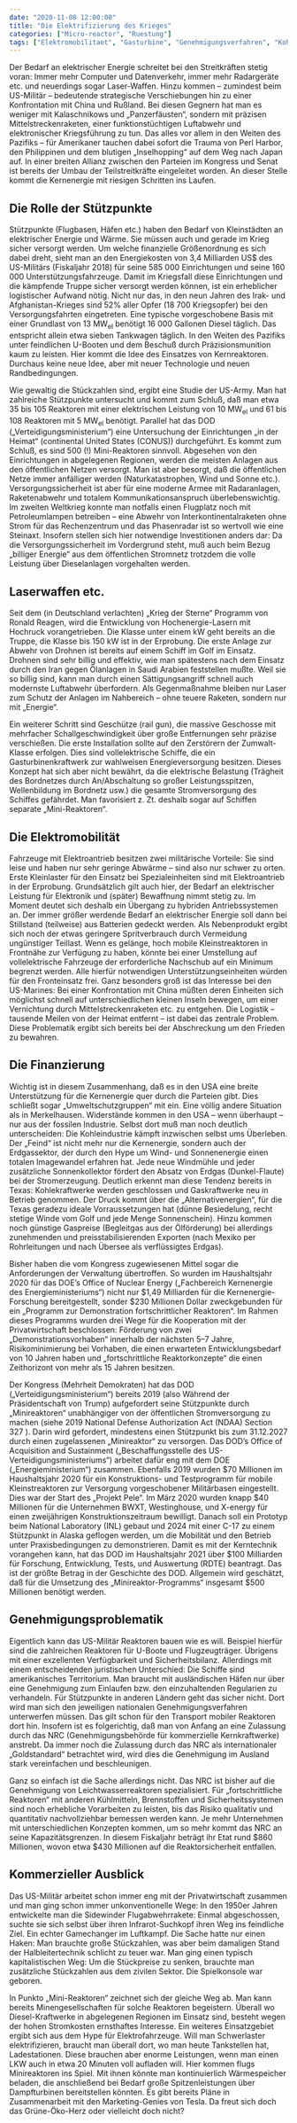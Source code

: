 ```yaml
---
date: "2020-11-08 12:00:00"
title: "Die Elektrifizierung des Krieges"
categories: ["Micro-reactor", "Ruestung"]
tags: ["Elektromobilitaet", "Gasturbine", "Genehmigungsverfahren", "Kohlekraftwerke", "Laser", "Militaerische-reaktoren", "Notstromdiesel", "Versorgungsgebiet"]
---
```


		
Der Bedarf an elektrischer Energie schreitet bei den Streitkräften stetig voran: Immer mehr Computer und Datenverkehr, immer mehr Radargeräte etc. und neuerdings sogar Laser-Waffen. Hinzu kommen – zumindest beim US-Militär – bedeutende strategische Verschiebungen hin zu einer Konfrontation mit China und Rußland. Bei diesen Gegnern hat man es weniger mit Kalaschnikows und „Panzerfäusten“, sondern mit präzisen Mittelstreckenraketen, einer funktionstüchtigen Luftabwehr und elektronischer Kriegsführung zu tun. Das alles vor allem in den Weiten des Pazifiks – für Amerikaner tauchen dabei sofort die Trauma von Perl Harbor, den Philippinen und dem blutigen „Inselhopping“ auf dem Weg nach Japan auf. In einer breiten Allianz zwischen den Parteien im Kongress und Senat ist bereits der Umbau der Teilstreitkräfte eingeleitet worden. An dieser Stelle kommt die Kernenergie mit riesigen Schritten ins Laufen.


## Die Rolle der Stützpunkte

Stützpunkte (Flugbasen, Häfen etc.) haben den Bedarf von Kleinstädten an elektrischer Energie und Wärme. Sie müssen auch und gerade im Krieg sicher versorgt werden. Um welche finanzielle Größenordnung es sich dabei dreht, sieht man an den Energiekosten von 3,4 Milliarden US$ des US-Militärs (Fiskaljahr 2018) für seine 585 000 Einrichtungen und seine 160 000 Unterstützungsfahrzeuge. Damit im Kriegsfall diese Einrichtungen und die kämpfende Truppe sicher versorgt werden können, ist ein erheblicher logistischer Aufwand nötig. Nicht nur das, in den neun Jahren des Irak- und Afghanistan-Krieges sind 52% aller Opfer (18 700 Kriegsopfer) bei den Versorgungsfahrten eingetreten. Eine typische vorgeschobene Basis mit einer Grundlast von 13 MW<sub>el</sub>&nbsp;benötigt 16 000 Gallonen Diesel täglich. Das entspricht allein etwa sieben Tankwagen täglich. In den Weiten des Pazifiks unter feindlichen U-Booten und dem Beschuß durch Präzisionsmunition kaum zu leisten. Hier kommt die Idee des Einsatzes von Kernreaktoren. Durchaus keine neue Idee, aber mit neuer Technologie und neuen Randbedingungen.

Wie gewaltig die Stückzahlen sind, ergibt eine Studie der US-Army. Man hat zahlreiche Stützpunkte untersucht und kommt zum Schluß, daß man etwa 35 bis 105 Reaktoren mit einer elektrischen Leistung von 10 MW<sub>el</sub>&nbsp;und 61 bis 108 Reaktoren mit 5 MW<sub>el</sub>&nbsp;benötigt. Parallel hat das DOD („Verteidigungsministerium“) eine Untersuchung der Einrichtungen „in der Heimat“ (continental United States (CONUS)) durchgeführt. Es kommt zum Schluß, es sind 500 (!) Mini-Reaktoren sinnvoll. Abgesehen von den Einrichtungen in abgelegenen Regionen, werden die meisten Anlagen aus den öffentlichen Netzen versorgt. Man ist aber besorgt, daß die öffentlichen Netze immer anfälliger werden (Naturkatastrophen, Wind und Sonne etc.). Versorgungssicherheit ist aber für eine moderne Armee mit Radaranlagen, Raketenabwehr und totalem Kommunikationsanspruch überlebenswichtig. Im zweiten Weltkrieg konnte man notfalls einen Flugplatz noch mit Petroleumlampen betreiben – eine Abwehr von Interkontinentalraketen ohne Strom für das Rechenzentrum und das Phasenradar ist so wertvoll wie eine Steinaxt. Insofern stellen sich hier notwendige Investitionen anders dar: Da die Versorgungssicherheit im Vordergrund steht, muß auch beim Bezug „billiger Energie“ aus dem öffentlichen Stromnetz trotzdem die volle Leistung über Dieselanlagen vorgehalten werden.


## Laserwaffen etc.

Seit dem (in Deutschland verlachten) „Krieg der Sterne“ Programm von Ronald Reagen, wird die Entwicklung von Hochenergie-Lasern mit Hochruck vorangetrieben. Die Klasse unter einem kW geht bereits an die Truppe, die Klasse bis 150 kW ist in der Erprobung. Die erste Anlage zur Abwehr von Drohnen ist bereits auf einem Schiff im Golf im Einsatz. Drohnen sind sehr billig und effektiv, wie man spätestens nach dem Einsatz durch den Iran gegen Ölanlagen in Saudi Arabien feststellen mußte. Weil sie so billig sind, kann man durch einen Sättigungsangriff schnell auch modernste Luftabwehr überfordern. Als Gegenmaßnahme bleiben nur Laser zum Schutz der Anlagen im Nahbereich – ohne teuere Raketen, sondern nur mit „Energie“.

Ein weiterer Schritt sind Geschütze (rail gun), die massive Geschosse mit mehrfacher Schallgeschwindigkeit über große Entfernungen sehr präzise verschießen. Die erste Installation sollte auf den Zerstörern der Zumwalt-Klasse erfolgen. Dies sind vollelektrische Schiffe, die ein Gasturbinenkraftwerk zur wahlweisen Energieversorgung besitzen. Dieses Konzept hat sich aber nicht bewährt, da die elektrische Belastung (Trägheit des Bordnetzes durch An/Abschaltung so großer Leistungsspitzen, Wellenbildung im Bordnetz usw.) die gesamte Stromversorgung des Schiffes gefährdet. Man favorisiert z. Zt. deshalb sogar auf Schiffen separate „Mini-Reaktoren“.


## Die Elektromobilität

Fahrzeuge mit Elektroantrieb besitzen zwei militärische Vorteile: Sie sind leise und haben nur sehr geringe Abwärme – sind also nur schwer zu orten. Erste Kleinlaster für den Einsatz bei Spezialeinheiten sind mit Elektroantrieb in der Erprobung. Grundsätzlich gilt auch hier, der Bedarf an elektrischer Leistung für Elektronik und (später) Bewaffnung nimmt stetig zu. Im Moment deutet sich deshalb ein Übergang zu hybriden Antriebssystemen an. Der immer größer werdende Bedarf an elektrischer Energie soll dann bei Stillstand (teilweise) aus Batterien gedeckt werden. Als Nebenprodukt ergibt sich noch der etwas geringere Spritverbrauch durch Vermeidung ungünstiger Teillast. Wenn es gelänge, hoch mobile Kleinstreaktoren in Frontnähe zur Verfügung zu haben, könnte bei einer Umstellung auf vollelektrische Fahrzeuge der erforderliche Nachschub auf ein Minimum begrenzt werden. Alle hierfür notwendigen Unterstützungseinheiten würden für den Fronteinsatz frei. Ganz besonders groß ist das Interesse bei den US-Marines: Bei einer Konfrontation mit China müßten deren Einheiten sich möglichst schnell auf unterschiedlichen kleinen Inseln bewegen, um einer Vernichtung durch Mittelstreckenraketen etc. zu entgehen. Die Logistik – tausende Meilen von der Heimat entfernt – ist dabei das zentrale Problem. Diese Problematik ergibt sich bereits bei der Abschreckung um den Frieden zu bewahren.


## Die Finanzierung

Wichtig ist in diesem Zusammenhang, daß es in den USA eine breite Unterstützung für die Kernenergie quer durch die Parteien gibt. Dies schließt sogar „Umweltschutzgruppen“ mit ein. Eine völlig andere Situation als in Merkelhausen. Widerstände kommen in den USA – wenn überhaupt – nur aus der fossilen Industrie. Selbst dort muß man noch deutlich unterscheiden: Die Kohleindustrie kämpft inzwischen selbst ums Überleben. Der „Feind“ ist nicht mehr nur die Kernenergie, sondern auch der Erdgassektor, der durch den Hype um Wind- und Sonnenenergie einen totalen Imagewandel erfahren hat. Jede neue Windmühle und jeder zusätzliche Sonnenkollektor fördert den Absatz von Erdgas (Dunkel-Flaute) bei der Stromerzeugung. Deutlich erkennt man diese Tendenz bereits in Texas: Kohlekraftwerke werden geschlossen und Gaskraftwerke neu in Betrieb genommen. Der Druck kommt über die „Alternativenergien“, für die Texas geradezu ideale Vorraussetzungen hat (dünne Besiedelung, recht stetige Winde vom Golf und jede Menge Sonnenschein). Hinzu kommen noch günstige Gaspreise (Begleitgas aus der Ölförderung) bei allerdings zunehmenden und preisstabilisierenden Exporten (nach Mexiko per Rohrleitungen und nach Übersee als verflüssigtes Erdgas).

Bisher haben die vom Kongress zugewiesenen Mittel sogar die Anforderungen der Verwaltung übertroffen. So wurden im Haushaltsjahr 2020 für das DOE’s Office of Nuclear Energy („Fachbereich Kernenergie des Energieministeriums“) nicht nur $1,49 Milliarden für die Kernenergie-Forschung bereitgestellt, sonder $230 Millionen Dollar zweckgebunden für ein „Programm zur Demonstration fortschrittlicher Reaktoren“. Im Rahmen dieses Programms wurden drei Wege für die Kooperation mit der Privatwirtschaft beschlossen: Förderung von zwei „Demonstrationsvorhaben“ innerhalb der nächsten 5–7 Jahre, Risikominimierung bei Vorhaben, die einen erwarteten Entwicklungsbedarf von 10 Jahren haben und „fortschrittliche Reaktorkonzepte“ die einen Zeithorizont von mehr als 15 Jahren besitzen.

Der Kongress (Mehrheit Demokraten) hat das DOD („Verteidigungsministerium“) bereits 2019 (also Während der Präsidentschaft von Trump) aufgefordert seine Stützpunkte durch „Minireaktoren“ unabhängiger von der öffentlichen Stromversorgung zu machen (siehe 2019 National Defense Authorization Act (NDAA) Section 327 ). Darin wird gefordert, mindestens einen Stützpunkt bis zum 31.12.2027 durch einen zugelassenen „Minireaktor“ zu versorgen. Das DOD’s Office of Acquisition and Sustainment („Beschaffungsstelle des US-Verteidigungsministeriums“) arbeitet dafür eng mit dem DOE („Energieministerium“) zusammen. Ebenfalls 2019 wurden $70 Millionen im Haushaltsjahr 2020 für ein Konstruktions- und Testprogramm für mobile Kleinstreaktoren zur Versorgung vorgeschobener Militärbasen eingestellt. Dies war der Start des „Projekt Pele“. Im März 2020 wurden knapp $40 Millionen für die Unternehmen BWXT, Westinghouse, und X-energy für einen zweijährigen Konstruktionszeitraum bewilligt. Danach soll ein Prototyp beim National Laboratory (INL) gebaut und 2024 mit einer C-17 zu einem Stützpunkt in Alaska geflogen werden, um die Mobilität und den Betrieb unter Praxisbedingungen zu demonstrieren. Damit es mit der Kerntechnik vorangehen kann, hat das DOD im Haushaltsjahr 2021 über $100 Milliarden für Forschung, Entwicklung, Tests, und Auswertung (RDTE) beantragt. Das ist der größte Betrag in der Geschichte des DOD. Allgemein wird geschätzt, daß für die Umsetzung des „Minireaktor-Programms“ insgesamt $500 Millionen benötigt werden.


## Genehmigungsproblematik

Eigentlich kann das US-Militär Reaktoren bauen wie es will. Beispiel hierfür sind die zahlreichen Reaktoren für U-Boote und Flugzeugträger. Übrigens mit einer exzellenten Verfügbarkeit und Sicherheitsbilanz. Allerdings mit einem entscheidenden juristischen Unterschied: Die Schiffe sind amerikanisches Territorium. Man braucht mit ausländischen Häfen nur über eine Genehmigung zum Einlaufen bzw. den einzuhaltenden Regularien zu verhandeln. Für Stützpunkte in anderen Ländern geht das sicher nicht. Dort wird man sich den jeweiligen nationalen Genehmigungsverfahren unterwerfen müssen. Das gilt schon für den Transport mobiler Reaktoren dort hin. Insofern ist es folgerichtig, daß man von Anfang an eine Zulassung durch das NRC (Genehmigungsbehörde für kommerzielle Kernkraftwerke) anstrebt. Da immer noch die Zulassung durch das NRC als internationaler „Goldstandard“ betrachtet wird, wird dies die Genehmigung im Ausland stark vereinfachen und beschleunigen.

Ganz so einfach ist die Sache allerdings nicht. Das NRC ist bisher auf die Genehmigung von Leichtwasserreaktoren spezialisiert. Für „fortschrittliche Reaktoren“ mit anderen Kühlmitteln, Brennstoffen und Sicherheitssystemen sind noch erhebliche Vorarbeiten zu leisten, bis das Risiko qualitativ und quantitativ nachvollziehbar bemessen werden kann. Je mehr Unternehmen mit unterschiedlichen Konzepten kommen, um so mehr kommt das NRC an seine Kapazitätsgrenzen. In diesem Fiskaljahr beträgt ihr Etat rund $860 Millionen, wovon etwa $430 Millionen auf die Reaktorsicherheit entfallen.


## Kommerzieller Ausblick

Das US-Militär arbeitet schon immer eng mit der Privatwirtschaft zusammen und man ging schon immer unkonventionelle Wege: In den 1950er Jahren entwickelte man die Sidewinder Flugabwehrrakete: Einmal abgeschossen, suchte sie sich selbst über ihren Infrarot-Suchkopf ihren Weg ins feindliche Ziel. Ein echter Gamechanger im Luftkampf. Die Sache hatte nur einen Haken: Man brauchte große Stückzahlen, was aber beim damaligen Stand der Halbleitertechnik schlicht zu teuer war. Man ging einen typisch kapitalistischen Weg: Um die Stückpreise zu senken, brauchte man zusätzliche Stückzahlen aus dem zivilen Sektor. Die Spielkonsole war geboren.

In Punkto „Mini-Reaktoren“ zeichnet sich der gleiche Weg ab. Man kann bereits Minengesellschaften für solche Reaktoren begeistern. Überall wo Diesel-Kraftwerke in abgelegenen Regionen im Einsatz sind, besteht wegen der hohen Stromkosten ernsthaftes Interesse. Ein weiteres Einsatzgebiet ergibt sich aus dem Hype für Elektrofahrzeuge. Will man Schwerlaster elektrifizieren, braucht man überall dort, wo man heute Tankstellen hat, Ladestationen. Diese brauchen aber enorme Leistungen, wenn man einen LKW auch in etwa 20 Minuten voll aufladen will. Hier kommen flugs Minireaktoren ins Spiel. Mit ihnen könnte man kontinuierlich Wärmespeicher beladen, die anschließend bei Bedarf große Spitzenleistungen über Dampfturbinen bereitstellen könnten. Es gibt bereits Pläne in Zusammenarbeit mit den Marketing-Genies von Tesla. Da freut sich doch das Grüne-Öko-Herz oder vielleicht doch nicht?

